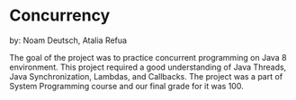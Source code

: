 # Concurrency
by: Noam Deutsch, Atalia Refua

The goal of the project was to practice concurrent programming on Java 8 environment.
This project required a good understanding of Java Threads, Java Synchronization, Lambdas, and Callbacks.
The project was a part of System Programming course and our final grade for it was 100.
